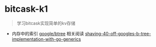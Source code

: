 # bitcask-k1
> 学习bitcask实现简单的kv存储

- 内存中的索引 [google/btree](https://github.com/google/btree) 相关阅读 [shaving-40-off-googles-b-tree-implementation-with-go-generics](https://www.scylladb.com/2022/04/27/shaving-40-off-googles-b-tree-implementation-with-go-generics/)


